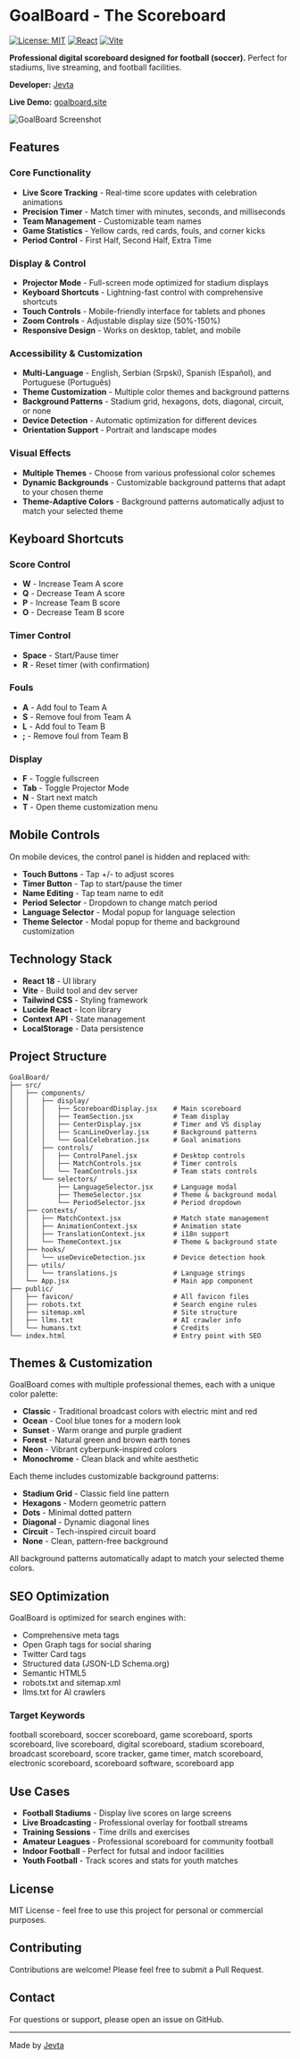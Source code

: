 # GoalBoard - The Scoreboard

[![License: MIT](https://img.shields.io/badge/License-MIT-blue.svg)](https://opensource.org/licenses/MIT)
[![React](https://img.shields.io/badge/React-18-blue.svg)](https://reactjs.org/)
[![Vite](https://img.shields.io/badge/Vite-5-purple.svg)](https://vitejs.dev/)

**Professional digital scoreboard designed for football (soccer).** Perfect for stadiums, live streaming, and football facilities.

**Developer:** [Jevta](https://jevta.site)

**Live Demo:** [goalboard.site](https://goalboard.site)

![GoalBoard Screenshot](./public/favicon/web-app-manifest-512x512.png)

## Features

### Core Functionality

- **Live Score Tracking** - Real-time score updates with celebration animations
- **Precision Timer** - Match timer with minutes, seconds, and milliseconds
- **Team Management** - Customizable team names
- **Game Statistics** - Yellow cards, red cards, fouls, and corner kicks
- **Period Control** - First Half, Second Half, Extra Time

### Display & Control

- **Projector Mode** - Full-screen mode optimized for stadium displays
- **Keyboard Shortcuts** - Lightning-fast control with comprehensive shortcuts
- **Touch Controls** - Mobile-friendly interface for tablets and phones
- **Zoom Controls** - Adjustable display size (50%-150%)
- **Responsive Design** - Works on desktop, tablet, and mobile

### Accessibility & Customization

- **Multi-Language** - English, Serbian (Srpski), Spanish (Español), and Portuguese (Português)
- **Theme Customization** - Multiple color themes and background patterns
- **Background Patterns** - Stadium grid, hexagons, dots, diagonal, circuit, or none
- **Device Detection** - Automatic optimization for different devices
- **Orientation Support** - Portrait and landscape modes

### Visual Effects

- **Multiple Themes** - Choose from various professional color schemes
- **Dynamic Backgrounds** - Customizable background patterns that adapt to your chosen theme
- **Theme-Adaptive Colors** - Background patterns automatically adjust to match your selected theme

## Keyboard Shortcuts

### Score Control

- **W** - Increase Team A score
- **Q** - Decrease Team A score
- **P** - Increase Team B score
- **O** - Decrease Team B score

### Timer Control

- **Space** - Start/Pause timer
- **R** - Reset timer (with confirmation)

### Fouls

- **A** - Add foul to Team A
- **S** - Remove foul from Team A
- **L** - Add foul to Team B
- **;** - Remove foul from Team B

### Display

- **F** - Toggle fullscreen
- **Tab** - Toggle Projector Mode
- **N** - Start next match
- **T** - Open theme customization menu

## Mobile Controls

On mobile devices, the control panel is hidden and replaced with:

- **Touch Buttons** - Tap +/- to adjust scores
- **Timer Button** - Tap to start/pause the timer
- **Name Editing** - Tap team name to edit
- **Period Selector** - Dropdown to change match period
- **Language Selector** - Modal popup for language selection
- **Theme Selector** - Modal popup for theme and background customization

## Technology Stack

- **React 18** - UI library
- **Vite** - Build tool and dev server
- **Tailwind CSS** - Styling framework
- **Lucide React** - Icon library
- **Context API** - State management
- **LocalStorage** - Data persistence

## Project Structure

```
GoalBoard/
├── src/
│   ├── components/
│   │   ├── display/
│   │   │   ├── ScoreboardDisplay.jsx    # Main scoreboard
│   │   │   ├── TeamSection.jsx          # Team display
│   │   │   ├── CenterDisplay.jsx        # Timer and VS display
│   │   │   ├── ScanLineOverlay.jsx      # Background patterns
│   │   │   └── GoalCelebration.jsx      # Goal animations
│   │   ├── controls/
│   │   │   ├── ControlPanel.jsx         # Desktop controls
│   │   │   ├── MatchControls.jsx        # Timer controls
│   │   │   └── TeamControls.jsx         # Team stats controls
│   │   └── selectors/
│   │       ├── LanguageSelector.jsx     # Language modal
│   │       ├── ThemeSelector.jsx        # Theme & background modal
│   │       └── PeriodSelector.jsx       # Period dropdown
│   ├── contexts/
│   │   ├── MatchContext.jsx             # Match state management
│   │   ├── AnimationContext.jsx         # Animation state
│   │   ├── TranslationContext.jsx       # i18n support
│   │   └── ThemeContext.jsx             # Theme & background state
│   ├── hooks/
│   │   └── useDeviceDetection.jsx       # Device detection hook
│   ├── utils/
│   │   └── translations.js              # Language strings
│   └── App.jsx                          # Main app component
├── public/
│   ├── favicon/                         # All favicon files
│   ├── robots.txt                       # Search engine rules
│   ├── sitemap.xml                      # Site structure
│   ├── llms.txt                         # AI crawler info
│   └── humans.txt                       # Credits
└── index.html                           # Entry point with SEO
```

## Themes & Customization

GoalBoard comes with multiple professional themes, each with a unique color palette:

- **Classic** - Traditional broadcast colors with electric mint and red
- **Ocean** - Cool blue tones for a modern look
- **Sunset** - Warm orange and purple gradient
- **Forest** - Natural green and brown earth tones
- **Neon** - Vibrant cyberpunk-inspired colors
- **Monochrome** - Clean black and white aesthetic

Each theme includes customizable background patterns:

- **Stadium Grid** - Classic field line pattern
- **Hexagons** - Modern geometric pattern
- **Dots** - Minimal dotted pattern
- **Diagonal** - Dynamic diagonal lines
- **Circuit** - Tech-inspired circuit board
- **None** - Clean, pattern-free background

All background patterns automatically adapt to match your selected theme colors.

## SEO Optimization

GoalBoard is optimized for search engines with:

- Comprehensive meta tags
- Open Graph tags for social sharing
- Twitter Card tags
- Structured data (JSON-LD Schema.org)
- Semantic HTML5
- robots.txt and sitemap.xml
- llms.txt for AI crawlers

### Target Keywords

football scoreboard, soccer scoreboard, game scoreboard, sports scoreboard, live scoreboard, digital scoreboard, stadium scoreboard, broadcast scoreboard, score tracker, game timer, match scoreboard, electronic scoreboard, scoreboard software, scoreboard app

## Use Cases

- **Football Stadiums** - Display live scores on large screens
- **Live Broadcasting** - Professional overlay for football streams
- **Training Sessions** - Time drills and exercises
- **Amateur Leagues** - Professional scoreboard for community football
- **Indoor Football** - Perfect for futsal and indoor facilities
- **Youth Football** - Track scores and stats for youth matches

## License

MIT License - feel free to use this project for personal or commercial purposes.

## Contributing

Contributions are welcome! Please feel free to submit a Pull Request.

## Contact

For questions or support, please open an issue on GitHub.

---

Made by [Jevta](https://jevta.site)
